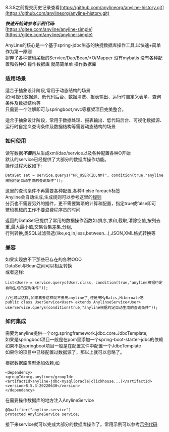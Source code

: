 8.3.8之前提交历史记录查看[https://github.com/anylineorg/anyline-history.git](https://github.com/anylineorg/anyline-history.git)

***快速开始请参考示例代码:***  
[https://gitee.com/anyline/anyline-simple](https://gitee.com/anyline/anyline-simple)


AnyLine的核心是一个基于spring-jdbc生态的快捷数据库操作工具,以快速+简单作为第一原则  
摒弃了各种繁琐呆板的Service/Dao/Bean/*O/Mapper 没有mybatis 没有各种配置和各种O
操作数据库 就简简单单 操作数据库  

### 适用场景
适合于抽象设计阶段,常用于动态结构的场景  
如:可视化数据源、低代码后台、数据清洗、报表输出、运行时自定义表单、查询条件及数据结构等  
只需要一个注解即可与springboot,mvc等框架项目完美整合。  

适合于抽象设计阶段，常用于数据处理、报表输出、低代码后台、可视化数据源、运行时自定义查询条件及数据结构等需要动态结构的场景  

### 如何使用
读写数据***不要***再从生成xml/dao/service以及各种配置各种O开始  
默认的service已经提供了大部分的数据库操作功能。  
操作过程大致如下:
```
DataSet set = service.querys("HR_USER(ID,NM)", condition(true,"anyline根据约定自动生成的查询条件"));  
```
这里的查询条件不再需要各种配置,各种if else foreach标签  
Anyline会自动生成,生成规则可以参考这里的[规则](https://gitee.com/anyline/anyline-simple)  
分页也不需要另外的插件，更不需要繁琐的计算和配置，指定true或false即可  
繁琐机械的工作不要浪费程序员的时间  

返回的DataSet已提供了常用的数据操作函数如:排序,求和,截取,清除空值,按列去重,最大最小值,交集合集差集,分组,  
行列转换,类SQL过滤筛选(like,eq,in,less,between...),JSON,XML格式转换等  
### 兼容
如果实现放不下那些已存在的各种OOO  
DataSet与Bean之间可以相互转换  
或者这样:  
```
List<User> = service.querys(User.class, condition(true,"anyline根据约定自动生成的查询条件")); 

//也可以这样,如果真要这样就不要用anyline了,还是用MyBatis,Hibernate吧
public class UserService<User> extends AnylinseService<User> 
userService.querys(condition(true,"anyline根据约定自动生成的查询条件")); 
```


### 如何集成
需要为anyline提供一个org.springframework.jdbc.core.JdbcTemplate;  
如果是springboot项目一般是在pom里添加一个spring-boot-starter-jdbc的依赖  
如果不是springboot项目一般是在配置文件中配置一个JdbcTemplate  
如果你的项目中已经配置过数据源了，那以上就可以忽略了。  

根据数据库类型添加依赖,如  
```
<dependency>
<groupId>org.anyline</groupId>
<artifactId>anyline-jdbc-mysql(oracle|clickhouse...)</artifactId>
<version>8.5.3-20220630</version>
</dependency>
```
在需要操作数据库的地方注入AnylineService  
```
@Qualifier("anyline.service")
protected AnylineService service;
```
接下来service就可以完成大部分的数据库操作了。常用示例可以参考[示例代码](https://gitee.com/anyline/anyline-simple.git)


